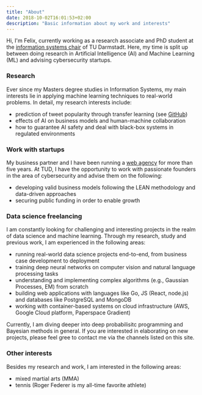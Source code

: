 ```yaml
---
title: "About"
date: 2018-10-02T16:01:53+02:00
description: "Basic information about my work and interests"
---
```


Hi, I'm Felix, currently working as a research associate and PhD student at
the [information systems chair](https://www.is.tu-darmstadt.de/fachgebiet_is/index.en.jsp)
of TU Darmstadt. Here, my time is split up between doing research in Artificial Intelligence (AI) and Machine Learning (ML) and advising cybersecurity startups.

### Research

Ever since my Masters degree studies in Information Systems, my main interests
lie in applying machine learning techniques to real-world problems. In detail,
my research interests include:

- prediction of tweet popularity through transfer learning (see [GitHub](https://github.com/felixpeters/retweet-prediction))
- effects of AI on business models and human-machine collaboration
- how to guarantee AI safety and deal with black-box systems in regulated environments

### Work with startups

My business partner and I have been running a [web agency](https://albrechtpeters.de/) 
for more than five years. At TUD, I have the opportunity to work with passionate
founders in the area of cybersecurity and advise them on the following:

- developing valid business models following the LEAN methodology and data-driven
approaches
- securing public funding in order to enable growth

### Data science freelancing

I am constantly looking for challenging and interesting projects in the realm
of data science and machine learning. Through my research, study and previous
work, I am experienced in the following areas:

- running real-world data science projects end-to-end, from business case development to deployment
- training deep neural networks on computer vision and natural language processing
tasks
- understanding and implementing complex algorithms (e.g., Gaussian Processes, EM) 
from scratch
- building web applications with languages like Go, JS (React, node.js) and
databases like PostgreSQL and MongoDB
- working with container-based systems on cloud infrastructure (AWS, Google
Cloud platform, Paperspace Gradient)

Currently, I am diving deeper into deep probabilisitc programming and Bayesian
methods in general.
If you are interested in elaborating on new projects, please feel gree to contact
me via the channels listed on this site.

### Other interests

Besides my research and work, I am interested in the following areas:

- mixed martial arts (MMA)
- tennis (Roger Federer is my all-time favorite athlete)

